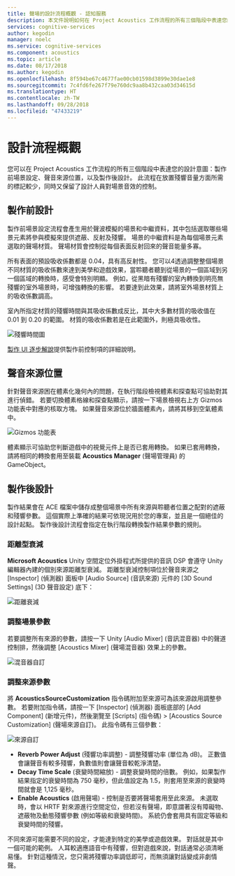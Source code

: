 ```yaml
---
title: 聲場的設計流程概觀 - 認知服務
description: 本文件說明如何在 Project Acoustics 工作流程的所有三個階段中表達您的設計意圖。
services: cognitive-services
author: kegodin
manager: noelc
ms.service: cognitive-services
ms.component: acoustics
ms.topic: article
ms.date: 08/17/2018
ms.author: kegodin
ms.openlocfilehash: 8f594be67c4677fae00cb01598d3899e30dae1e8
ms.sourcegitcommit: 7c4fd6fe267f79e760dc9aa8b432caa03d34615d
ms.translationtype: HT
ms.contentlocale: zh-TW
ms.lasthandoff: 09/28/2018
ms.locfileid: "47433219"
---
```

# <a name="design-process-overview"></a>設計流程概觀
您可以在 Project Acoustics 工作流程的所有三個階段中表達您的設計意圖：製作前場景設定、聲音來源位置，以及製作後設計。 此流程在放置殘響音量方面所需的標記較少，同時又保留了設計人員對場景音效的控制。

## <a name="pre-bake-design"></a>製作前設計
製作前場景設定流程會產生用於聲波模擬的場景和中繼資料，其中包括選取哪些場景元素將參與模擬來提供遮蔽、反射及殘響。 場景的中繼資料是為每個場景元素選取的聲場材質。 聲場材質會控制從每個表面反射回來的聲音能量多寡。

所有表面的預設吸收係數都是 0.04，具有高反射性。 您可以4透過調整整個場景不同材質的吸收係數來達到美學和遊戲效果，當聆聽者聽到從場景的一個區域到另一個區域的轉換時，感受會特別明顯。 例如，從黑暗有殘響的室內轉換到明亮無殘響的室外場景時，可增強轉換的影響。 若要達到此效果，請將室外場景材質上的吸收係數調高。

室內所指定材質的殘響時間與其吸收係數成反比，其中大多數材質的吸收值在 0.01 到 0.20 的範圍。 材質的吸收係數若是在此範圍外，則極具吸收性。

![殘響時間圖](media/ReverbTimeGraph.png)

[製作 UI 逐步解說](bake-ui-walkthrough.md)提供製作前控制項的詳細說明。

## <a name="sound-source-placement"></a>聲音來源位置
針對聲音來源困在體素化幾何內的問題，在執行階段檢視體素和探查點可協助對其進行偵錯。 若要切換體素格線和探查點顯示，請按一下場景檢視右上方 Gizmos 功能表中對應的核取方塊。 如果聲音來源位於牆面體素內，請將其移到空氣體素中。

![Gizmos 功能表](media/GizmosMenu.png)  

體素顯示可協助您判斷遊戲中的視覺元件上是否已套用轉換。 如果已套用轉換，請將相同的轉換套用至裝載 **Acoustics Manager** \(聲場管理員\) 的 GameObject。

## <a name="post-bake-design"></a>製作後設計
製作結果會在 ACE 檔案中儲存成整個場景中所有來源與聆聽者位置之配對的遮蔽和殘響參數。 這個實際上準確的結果可依現況用於您的專案，並且是一個絕佳的設計起點。 製作後設計流程會指定在執行階段轉換製作結果參數的規則。

### <a name="distance-based-attenuation"></a>距離型衰減
**Microsoft Acoustics** Unity 空間定位外掛程式所提供的音訊 DSP 會遵守 Unity 編輯器內建的個別來源距離型衰減。 距離型衰減控制項位於聲音來源之 [Inspector] \(偵測器\) 面板中 [Audio Source] \(音訊來源\) 元件的 [3D Sound Settings] \(3D 聲音設定\) 底下：

![距離衰減](media/distanceattenuation.png)

### <a name="tuning-scene-parameters"></a>調整場景參數
若要調整所有來源的參數，請按一下 Unity [Audio Mixer] \(音訊混音器\) 中的聲道控制排，然後調整 [Acoustics Mixer] \(聲場混音器\) 效果上的參數。

![混音器自訂](media/MixerParameters.png)

### <a name="tuning-source-parameters"></a>調整來源參數
將 **AcousticsSourceCustomization** 指令碼附加至來源可為該來源啟用調整參數。 若要附加指令碼，請按一下 [Inspector] \(偵測器\) 面板底部的 [Add Component] \(新增元件\)，然後瀏覽至 [Scripts] \(指令碼\) > [Acoustics Source Customization] \(聲場來源自訂\)。 此指令碼有三個參數：

![來源自訂](media/SourceCustomization.png)

* **Reverb Power Adjust** \(殘響功率調整\) - 調整殘響功率 (單位為 dB)。 正數值會讓聲音有較多殘響，負數值則會讓聲音較乾淨清楚。
* **Decay Time Scale** \(衰變時間縮放\) - 調整衰變時間的倍數。 例如，如果製作結果指定的衰變時間為 750 毫秒，但此值設定為 1.5，則套用至來源的衰變時間就會是 1,125 毫秒。
* **Enable Acoustics** \(啟用聲場\) - 控制是否要將聲場套用至此來源。 未選取時，會以 HRTF 對來源進行空間定位，但若沒有聲場，即意謂著沒有障礙物、遮蔽物及動態殘響參數 (例如等級和衰變時間)。 系統仍會套用具有固定等級和衰變時間的殘響。

不同來源可能需要不同的設定，才能達到特定的美學或遊戲效果。 對話就是其中一個可能的範例。 人耳較適應語音中有殘響，但對遊戲來說，對話通常必須清晰易懂。 針對這種情況，您只需將殘響功率調低即可，而無須讓對話變成非劇情聲。
